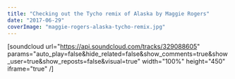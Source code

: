 ```yaml
---
title: "Checking out the Tycho remix of Alaska by Maggie Rogers"
date: "2017-06-29"
coverImage: "maggie-rogers-alaska-tycho-remix.jpg"
---
```


\[soundcloud url="https://api.soundcloud.com/tracks/329088605" params="auto\_play=false&hide\_related=false&show\_comments=true&show\_user=true&show\_reposts=false&visual=true" width="100%" height="450" iframe="true" /\]
